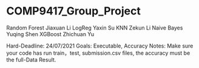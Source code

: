 # COMP9417_Group_Project

Random Forest  Jiaxuan Li
LogReg   Yaxin Su
KNN      Zekun Li
Naive Bayes   Yuqing Shen
XGBoost  Zhichuan Yu


Hard-Deadline: 24/07/2021
Goals: Executable, Accuracy
Notes: Make sure your code has run train，test, submission.csv files, the accuracy must be the full-Data Result.
